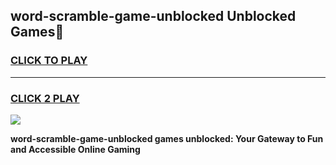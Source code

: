 
## word-scramble-game-unblocked Unblocked Games👋
<h3>
<a href="https://news.freeplayer.one?title=word-scramble-game-unblocked&ref=16F">CLICK TO PLAY</a></h3>
<hr>

<h3>
<a href="https://news.freeplayer.one?title=word-scramble-game-unblocked&ref=16F">CLICK 2 PLAY</a>
  
</h3>

<a href="https://news.freeplayer.one?title=word-scramble-game-unblocked&ref=16F/"><img src="https://clearcache.store/games.png"></a>


**word-scramble-game-unblocked games unblocked: Your Gateway to Fun and Accessible Online Gaming**
